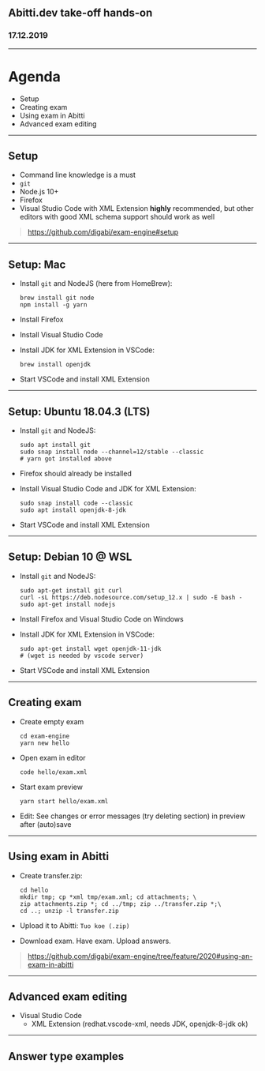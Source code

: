 ## Abitti.dev take-off hands-on

### 17.12.2019

---

# Agenda

- Setup
- Creating exam
- Using exam in Abitti
- Advanced exam editing

---

## Setup

- Command line knowledge is a must
- `git`
- Node.js 10+
- Firefox
- Visual Studio Code with XML Extension **highly** recommended, but other editors with good XML schema support should work as well

> https://github.com/digabi/exam-engine#setup

---

## Setup: Mac

- Install `git` and NodeJS (here from HomeBrew):

      brew install git node
      npm install -g yarn

- Install Firefox
- Install Visual Studio Code
- Install JDK for XML Extension in VSCode:

      brew install openjdk

- Start VSCode and install XML Extension

---

## Setup: Ubuntu 18.04.3 (LTS)

- Install `git` and NodeJS:

      sudo apt install git
      sudo snap install node --channel=12/stable --classic
      # yarn got installed above

- Firefox should already be installed
- Install Visual Studio Code and JDK for XML Extension:

      sudo snap install code --classic
      sudo apt install openjdk-8-jdk

- Start VSCode and install XML Extension

---

## Setup: Debian 10 @ WSL

- Install `git` and NodeJS:

      sudo apt-get install git curl
      curl -sL https://deb.nodesource.com/setup_12.x | sudo -E bash -
      sudo apt-get install nodejs

- Install Firefox and Visual Studio Code on Windows
- Install JDK for XML Extension in VSCode:

      sudo apt-get install wget openjdk-11-jdk
      # (wget is needed by vscode server)

- Start VSCode and install XML Extension

---

## Creating exam

- Create empty exam

      cd exam-engine
      yarn new hello

- Open exam in editor

      code hello/exam.xml

- Start exam preview

      yarn start hello/exam.xml

- Edit: See changes or error messages (try deleting section) in preview after (auto)save

---

## Using exam in Abitti

- Create transfer.zip:

      cd hello
      mkdir tmp; cp *xml tmp/exam.xml; cd attachments; \
      zip attachments.zip *; cd ../tmp; zip ../transfer.zip *;\
      cd ..; unzip -l transfer.zip

- Upload it to Abitti: `Tuo koe (.zip)`

- Download exam. Have exam. Upload answers.

> https://github.com/digabi/exam-engine/tree/feature/2020#using-an-exam-in-abitti

---

## Advanced exam editing

- Visual Studio Code
  - XML Extension (redhat.vscode-xml, needs JDK, openjdk-8-jdk ok)

---

## Answer type examples
